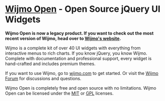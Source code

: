 [Wijmo Open](http://wijmo.com/) - Open Source jQuery UI Widgets
================================

**Wijmo Open is now a legacy product. If you want to check out the most recent version of Wijmo, head over to [Wijmo's website](https://www.grapecity.com/wijmo/).**

Wijmo is a complete kit of over 40 UI widgets with everything from interactive menus to rich charts. If you know jQuery, you know Wijmo. Complete with documentation and professional support, every widget is hand-crafted and includes premium themes.

If you want to use Wijmo, go to [wijmo.com](http://wijmo.com) to get started. Or visit the [Wijmo Forum](http://wijmo.com/forums/) for discussions and questions.

Wijmo Open is completely free and open source with no limitations. Wijmo Open can be licensed under the [MIT](http://www.opensource.org/licenses/mit-license.html) or [GPL](http://www.opensource.org/licenses/gpl-2.0.php) licenses. 
